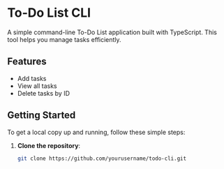 # To-Do List CLI

A simple command-line To-Do List application built with TypeScript. This tool helps you manage tasks efficiently.

## Features

- Add tasks
- View all tasks
- Delete tasks by ID

## Getting Started

To get a local copy up and running, follow these simple steps:

1. **Clone the repository**:
   ```bash
   git clone https://github.com/yourusername/todo-cli.git
